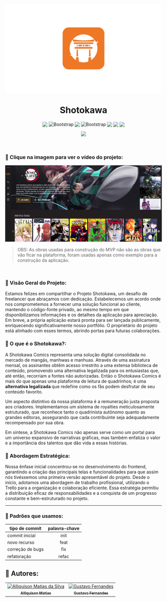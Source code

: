 <img align="center" src="logo.png" />

<h1 align="center">Shotokawa</h1>

<p align="center">
  <img align="center" src="https://img.shields.io/badge/react-%2320232a.svg?style=for-the-badge&logo=react&logoColor=%2361DAFB" />
  <img align="center" src="https://img.shields.io/badge/vite-%23646CFF.svg?style=for-the-badge&logo=vite&logoColor=white" alt="Bootstrap" />
  <img align="center" src="https://img.shields.io/badge/javascript-%23323330.svg?style=for-the-badge&logo=javascript&logoColor=%23F7DF1E" />
  <img align="center" src="https://img.shields.io/badge/styled--components-DB7093?style=for-the-badge&logo=styled-components&logoColor=white" alt="Bootstrap" />
  <img align="center" src="https://img.shields.io/badge/yarn-%232C8EBB.svg?style=for-the-badge&logo=yarn&logoColor=white" />
  <img align="center" src="https://img.shields.io/badge/figma-%2320232a.svg?style=for-the-badge&logo=figma&logoColor=white" />
  <img align="center" src="https://img.shields.io/badge/git-%2320232a.svg?style=for-the-badge&logo=git&logoColor=%white" />
</p>

<p align="center">
   <img src="http://img.shields.io/static/v1?label=STATUS&message=%20EM%20andamento&color=yellow&style=for-the-badge" />
</p>

<br>

### 🔴 Clique na imagem para ver o vídeo do projeto:

[![Shotokawa Comics](https://github.com/Ally-Matias/Shotokawa-Comics/blob/bf318a2b9edf5ec6db93db9e546fd07ee7583ecb/Screenshot%20from%202023-09-07%2013-44-54.png)](https://youtu.be/EYqmTSVOrbc)

> OBS: As obras usadas para construção do MVP não são as obras que vão ficar na plataforma, foram usadas apenas como exemplo para a construção da aplicação.

<br>

### 📌 Visão Geral do Projeto:

<p>
Estamos felizes em compartilhar o Projeto Shotokawa, um desafio de freelancer que abraçamos com dedicação. Estabelecemos um acordo onde nos comprometemos a fornecer uma solução funcional ao cliente, mantendo o código-fonte privado, ao mesmo tempo em que disponibilizamos informações e os detalhes da aplicação para apreciação. Em breve, a própria aplicação estará pronta para ser lançada publicamente, enriquecendo significativamente nosso portfólio. O proprietário do projeto está alinhado com esses termos, abrindo portas para futuras colaborações.
</p>

### 📌 O que é o Shotokawa?:

<p>A Shotokawa Comics representa uma solução digital consolidada no mercado de mangás, manhwas e manhuas. Através de uma assinatura mensal, os assinantes obtêm acesso irrestrito a uma extensa biblioteca de conteúdo, promovendo uma alternativa legalizada para os entusiastas que, até então, recorriam a fontes não autorizadas. Então o Shotokawa Comics é mais do que apenas uma plataforma de leitura de quadrinhos; é uma <strong>alternativa legalizada </strong> que redefine como os fãs podem desfrutar de seu conteúdo favorito.

Um aspecto distintivo da nossa plataforma é a remuneração justa proposta aos criadores. Implementamos um sistema de royalties meticulosamente estruturado, que reconhece tanto o quadrinista autônomo quanto as grandes editoras, assegurando que cada contribuinte seja adequadamente recompensado por sua obra.

Em síntese, a Shotokawa Comics não apenas serve como um portal para um universo expansivo de narrativas gráficas, mas também enfatiza o valor e a importância dos talentos que dão vida a essas histórias.</p>

### 📌 Abordagem Estratégica:

<p>Nossa ênfase inicial concentrou-se no desenvolvimento do frontend, garantindo a criação das principais telas e funcionalidades para que assim nós tivéssemos uma primeira versão apresentável do projeto. Desde o início, adotamos uma abordagem de trabalho profissional, utilizando o Trello para a organização e colaboração eficiente. Essa estratégia permitiu a distribuição eficaz de responsabilidades e a conquista de um progresso constante e bem-estruturado no projeto.</p>

---

### 🤔 Padrões que usamos:

| tipo de commit   | palavra-chave |
| ---------------- | :-----------: |
| commit inicial   |     init      |
| novo recurso     |     feat      |
| correção de bugs |      fix      |
| refatoração      |     refac     |


<h2>🔷 Autores:</h2>
<div>
  <table>
    <tr>
      <td align="center">
        <a href="https://github.com/Ally-Matias">
          <img src="https://avatars.githubusercontent.com/u/98532868?v=4" alt="Alliquison Matias da Silva"
            width="100px">
          <br>
          <sub><b>Alliquison Matias</b></sub>
        </a>
      </td>
      <td align="center">
        <a href="https://github.com/gufernandess" >
          <img src="https://avatars.githubusercontent.com/u/63157775?v=4" alt="Gustavo Fernandes"
            width="100px" >
          <br>
          <sub><b>Gustavo Fernandes</b></sub>
        </a>
      </td>
    </tr>
  </table>
</div>
